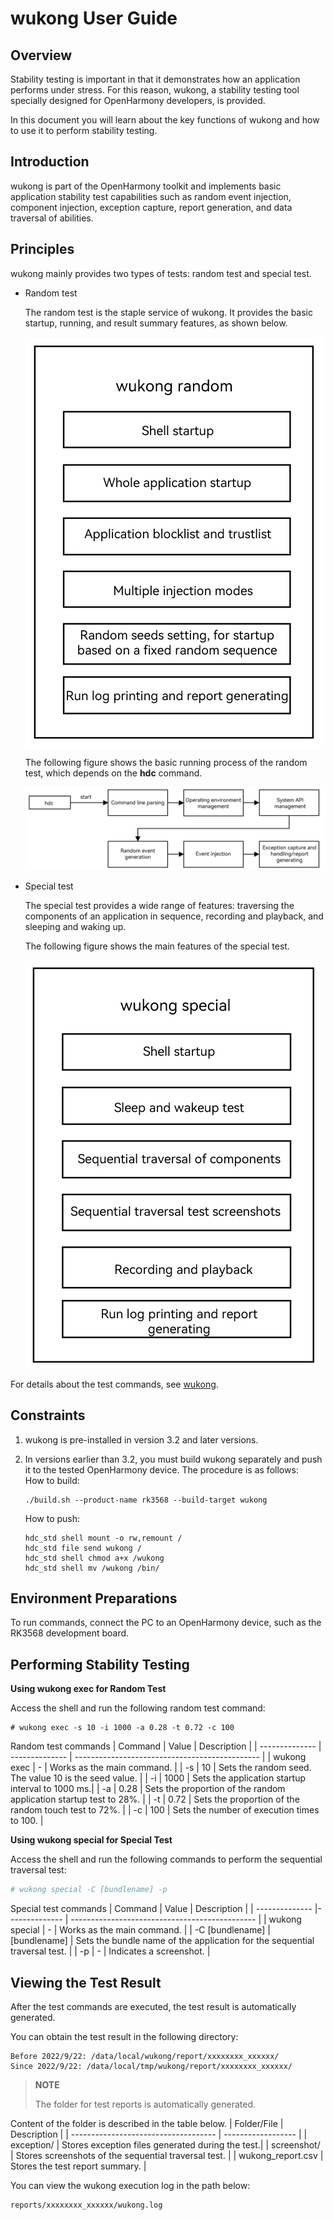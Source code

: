 # wukong User Guide


## Overview

Stability testing is important in that it demonstrates how an application performs under stress. For this reason, wukong, a stability testing tool specially designed for OpenHarmony developers, is provided.

In this document you will learn about the key functions of wukong and how to use it to perform stability testing.

## Introduction

wukong is part of the OpenHarmony toolkit and implements basic application stability test capabilities such as random event injection, component injection, exception capture, report generation, and data traversal of abilities.

## Principles

wukong mainly provides two types of tests: random test and special test.

- Random test

  The random test is the staple service of wukong. It provides the basic startup, running, and result summary features, as shown below.

  ![](figures/wukongRandomTest.png)

  The following figure shows the basic running process of the random test, which depends on the **hdc** command.

  ![](figures/wukongRandomTestFlow.png)

- Special test

  The special test provides a wide range of features: traversing the components of an application in sequence, recording and playback, and sleeping and waking up.

  The following figure shows the main features of the special test.

  ![](figures/wukongSpecialTest.png)

For details about the test commands, see [wukong](https://gitee.com/openharmony/ostest_wukong/blob/master/README.md).

## Constraints

1. wukong is pre-installed in version 3.2 and later versions.

2. In versions earlier than 3.2, you must build wukong separately and push it to the tested OpenHarmony device. The procedure is as follows:       
    How to build:
    ```
    ./build.sh --product-name rk3568 --build-target wukong
    ```
    How to push:
    ```
    hdc_std shell mount -o rw,remount /
    hdc_std file send wukong /
    hdc_std shell chmod a+x /wukong
    hdc_std shell mv /wukong /bin/
    ```

## Environment Preparations

To run commands, connect the PC to an OpenHarmony device, such as the RK3568 development board.

## Performing Stability Testing

**Using wukong exec for Random Test**

Access the shell and run the following random test command:
```
# wukong exec -s 10 -i 1000 -a 0.28 -t 0.72 -c 100
```
Random test commands
| Command          | Value          | Description                                          |
| -------------- | -------------- | ---------------------------------------------- |
| wukong exec | -           | Works as the main command.                            |
| -s     | 10           | Sets the random seed. The value 10 is the seed value.           |
| -i  | 1000           | Sets the application startup interval to 1000 ms.|
| -a  | 0.28          | Sets the proportion of the random application startup test to 28%.         |
| -t  | 0.72           | Sets the proportion of the random touch test to 72%.   |
| -c  | 100           | Sets the number of execution times to 100.               |

**Using wukong special for Special Test**

Access the shell and run the following commands to perform the sequential traversal test:
```bash
# wukong special -C [bundlename] -p
```
Special test commands
| Command          | Value          | Description                                          |
| -------------- |-------------- | ---------------------------------------------- |
| wukong special | -  | Works as the main command.                            |
| -C [bundlename]    |[bundlename] | Sets the bundle name of the application for the sequential traversal test.           |
| -p | -  | Indicates a screenshot.                            |

## Viewing the Test Result

After the test commands are executed, the test result is automatically generated.

You can obtain the test result in the following directory:
```
Before 2022/9/22: /data/local/wukong/report/xxxxxxxx_xxxxxx/
Since 2022/9/22: /data/local/tmp/wukong/report/xxxxxxxx_xxxxxx/
```
>**NOTE**
>
>The folder for test reports is automatically generated.

Content of the folder is described in the table below.
| Folder/File                   | Description              |
| ------------------------------------ | ------------------ |
| exception/                           | Stores exception files generated during the test.|
| screenshot/                          | Stores screenshots of the sequential traversal test. |
| wukong_report.csv                    | Stores the test report summary.      |

You can view the wukong execution log in the path below:
```
reports/xxxxxxxx_xxxxxx/wukong.log
```
